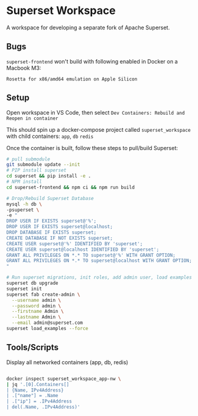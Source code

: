 # Superset Workspace

A workspace for developing a separate fork of Apache Superset.

## Bugs

`superset-frontend` won't build with following enabled in Docker on a Macbook M3:

`Rosetta for x86/amd64 emulation on Apple Silicon`

## Setup

Open workspace in VS Code, then select `Dev Containers: Rebuild and Reopen in container`

This should spin up a docker-compose project called `superset_workspace` with child containers: `app`, `db` `redis`

Once the container is built, follow these steps to pull/build Superset:

```bash
# pull submodule
git submodule update --init
# PIP install superset
cd superset && pip install -e .
# NPM install
cd superset-frontend && npm ci && npm run build

# Drop/Rebuild Superset Database
mysql -h db \
-psuperset \
-e "
DROP USER IF EXISTS superset@'%';
DROP USER IF EXISTS superset@localhost;
DROP DATABASE IF EXISTS superset;
CREATE DATABASE IF NOT EXISTS superset;
CREATE USER superset@'%' IDENTIFIED BY 'superset';
CREATE USER superset@localhost IDENTIFIED BY 'superset';
GRANT ALL PRIVILEGES ON *.* TO superset@'%' WITH GRANT OPTION;
GRANT ALL PRIVILEGES ON *.* TO superset@localhost WITH GRANT OPTION;
"

# Run superset migrations, init roles, add admin user, load examples
superset db upgrade
superset init
superset fab create-admin \
  --username admin \
  --password admin \
  --firstname Admin \
  --lastname Admin \
  --email admin@superset.com
superset load_examples --force
```

## Tools/Scripts

Display all networked containers (app, db, redis)

```bash

docker inspect superset_workspace_app-nw \
| jq '.[0].Containers[] 
| {Name, IPv4Address} 
| .["name"] = .Name
| .["ip"] = .IPv4Address 
| del(.Name, .IPv4Address)'

```

